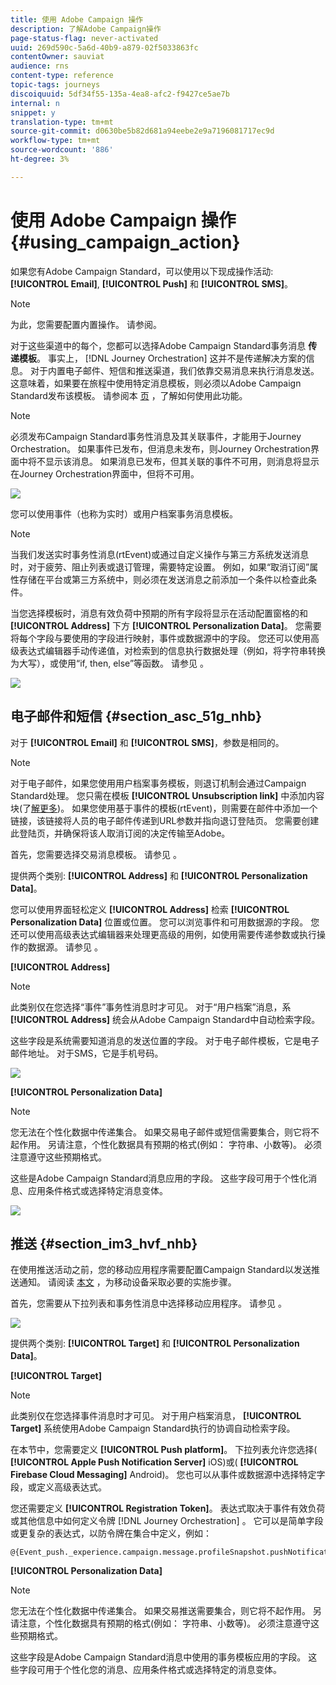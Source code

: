 ```yaml
---
title: 使用 Adobe Campaign 操作
description: 了解Adobe Campaign操作
page-status-flag: never-activated
uuid: 269d590c-5a6d-40b9-a879-02f5033863fc
contentOwner: sauviat
audience: rns
content-type: reference
topic-tags: journeys
discoiquuid: 5df34f55-135a-4ea8-afc2-f9427ce5ae7b
internal: n
snippet: y
translation-type: tm+mt
source-git-commit: d0630be5b82d681a94eebe2e9a7196081717ec9d
workflow-type: tm+mt
source-wordcount: '886'
ht-degree: 3%

---
```



# 使用 Adobe Campaign 操作 {#using_campaign_action}

如果您有Adobe Campaign Standard，可以使用以下现成操作活动: **[!UICONTROL Email]**, **[!UICONTROL Push]** 和 **[!UICONTROL SMS]**。

>[!NOTE]
>
>为此，您需要配置内置操作。 请参阅[](../action/working-with-adobe-campaign.md)。

对于这些渠道中的每个，您都可以选择Adobe Campaign Standard事务消息 **传递模板**。 事实上， [!DNL Journey Orchestration] 这并不是传递解决方案的信息。 对于内置电子邮件、短信和推送渠道，我们依靠交易消息来执行消息发送。 这意味着，如果要在旅程中使用特定消息模板，则必须以Adobe Campaign Standard发布该模板。 请参阅本 [页](https://docs.adobe.com/content/help/zh-Hans/campaign-standard/using/communication-channels/transactional-messaging/about-transactional-messaging.html) ，了解如何使用此功能。

>[!NOTE]
>
>必须发布Campaign Standard事务性消息及其关联事件，才能用于Journey Orchestration。 如果事件已发布，但消息未发布，则Journey Orchestration界面中将不显示该消息。 如果消息已发布，但其关联的事件不可用，则消息将显示在Journey Orchestration界面中，但将不可用。

![](../assets/journey59.png)

您可以使用事件（也称为实时）或用户档案事务消息模板。

>[!NOTE]
>
>当我们发送实时事务性消息(rtEvent)或通过自定义操作与第三方系统发送消息时，对于疲劳、阻止列表或退订管理，需要特定设置。 例如，如果“取消订阅”属性存储在平台或第三方系统中，则必须在发送消息之前添加一个条件以检查此条件。

当您选择模板时，消息有效负荷中预期的所有字段将显示在活动配置窗格的和 **[!UICONTROL Address]** 下方 **[!UICONTROL Personalization Data]**。 您需要将每个字段与要使用的字段进行映射，事件或数据源中的字段。 您还可以使用高级表达式编辑器手动传递值，对检索到的信息执行数据处理（例如，将字符串转换为大写），或使用“if, then, else”等函数。 请参见 [](../expression/expressionadvanced.md)。

![](../assets/journey60.png)

## 电子邮件和短信 {#section_asc_51g_nhb}

对于 **[!UICONTROL Email]** 和 **[!UICONTROL SMS]**，参数是相同的。

>[!NOTE]
>
>对于电子邮件，如果您使用用户档案事务模板，则退订机制会通过Campaign Standard处理。 您只需在模板 **[!UICONTROL Unsubscription link]** 中添加内容块(了[解更多](https://docs.adobe.com/content/help/zh-Hans/campaign-standard/using/communication-channels/transactional-messaging/about-transactional-messaging.html))。 如果您使用基于事件的模板(rtEvent)，则需要在邮件中添加一个链接，该链接将人员的电子邮件传递到URL参数并指向退订登陆页。 您需要创建此登陆页，并确保将该人取消订阅的决定传输至Adobe。

首先，您需要选择交易消息模板。 请参见 [](../building-journeys/about-action-activities.md)。

提供两个类别: **[!UICONTROL Address]** 和 **[!UICONTROL Personalization Data]**。

您可以使用界面轻松定义 **[!UICONTROL Address]** 检索 **[!UICONTROL Personalization Data]** 位置或位置。 您可以浏览事件和可用数据源的字段。 您还可以使用高级表达式编辑器来处理更高级的用例，如使用需要传递参数或执行操作的数据源。 请参见 [](../expression/expressionadvanced.md)。

**[!UICONTROL Address]**

>[!NOTE]
>
>此类别仅在您选择“事件”事务性消息时才可见。 对于“用户档案”消息，系 **[!UICONTROL Address]** 统会从Adobe Campaign Standard中自动检索字段。

这些字段是系统需要知道消息的发送位置的字段。 对于电子邮件模板，它是电子邮件地址。 对于SMS，它是手机号码。

![](../assets/journey61.png)

**[!UICONTROL Personalization Data]**

>[!NOTE]
>
>您无法在个性化数据中传递集合。 如果交易电子邮件或短信需要集合，则它将不起作用。 另请注意，个性化数据具有预期的格式(例如： 字符串、小数等)。 必须注意遵守这些预期格式。

这些是Adobe Campaign Standard消息应用的字段。 这些字段可用于个性化消息、应用条件格式或选择特定消息变体。

![](../assets/journey62.png)

## 推送 {#section_im3_hvf_nhb}

在使用推送活动之前，您的移动应用程序需要配置Campaign Standard以发送推送通知。 请阅读 [本文](https://helpx.adobe.com/campaign/kb/integrate-mobile-sdk.html) ，为移动设备采取必要的实施步骤。

首先，您需要从下拉列表和事务性消息中选择移动应用程序。 请参见 [](../building-journeys/about-action-activities.md)。

![](../assets/journey62bis.png)

提供两个类别: **[!UICONTROL Target]** 和 **[!UICONTROL Personalization Data]**。

**[!UICONTROL Target]**

>[!NOTE]
>
>此类别仅在您选择事件消息时才可见。 对于用户档案消息， **[!UICONTROL Target]** 系统使用Adobe Campaign Standard执行的协调自动检索字段。

在本节中，您需要定义 **[!UICONTROL Push platform]**。 下拉列表允许您选择( **[!UICONTROL Apple Push Notification Server]** iOS)或( **[!UICONTROL Firebase Cloud Messaging]** Android)。 您也可以从事件或数据源中选择特定字段，或定义高级表达式。

您还需要定义 **[!UICONTROL Registration Token]**。 表达式取决于事件有效负荷或其他信息中如何定义令牌 [!DNL Journey Orchestration] 。 它可以是简单字段或更复杂的表达式，以防令牌在集合中定义，例如：

```
@{Event_push._experience.campaign.message.profileSnapshot.pushNotificationTokens.first().token}
```

**[!UICONTROL Personalization Data]**

>[!NOTE]
>
>您无法在个性化数据中传递集合。 如果交易推送需要集合，则它将不起作用。 另请注意，个性化数据具有预期的格式(例如： 字符串、小数等)。 必须注意遵守这些预期格式。

这些字段是Adobe Campaign Standard消息中使用的事务模板应用的字段。 这些字段可用于个性化您的消息、应用条件格式或选择特定的消息变体。
